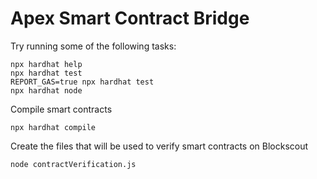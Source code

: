 # Apex Smart Contract Bridge

Try running some of the following tasks:

```shell
npx hardhat help
npx hardhat test
REPORT_GAS=true npx hardhat test
npx hardhat node
```

Compile smart contracts

```shell
npx hardhat compile
```

Create the files that will be used to verify smart contracts on Blockscout

```shell
node contractVerification.js
```
